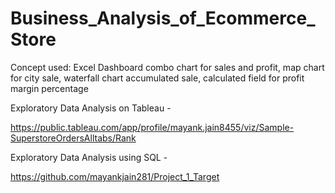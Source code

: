 # Business_Analysis_of_Ecommerce_Store
Concept used: Excel Dashboard combo chart for sales and profit, map chart for city sale, waterfall chart accumulated sale, calculated field for profit margin percentage


Exploratory Data Analysis on Tableau -

https://public.tableau.com/app/profile/mayank.jain8455/viz/Sample-SuperstoreOrdersAlltabs/Rank

Exploratory Data Analysis using SQL -

https://github.com/mayankjain281/Project_1_Target
